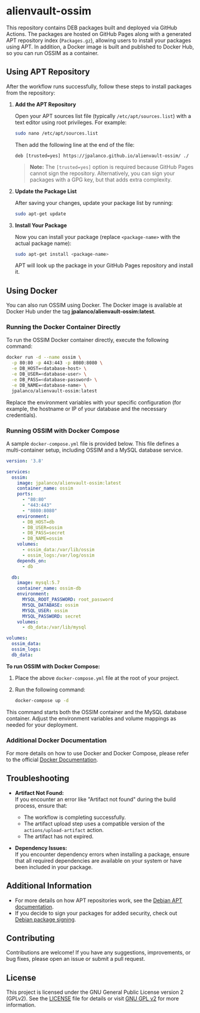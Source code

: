 # alienvault-ossim

This repository contains DEB packages built and deployed via GitHub Actions. The packages are hosted on GitHub Pages along with a generated APT repository index (`Packages.gz`), allowing users to install your packages using APT. In addition, a Docker image is built and published to Docker Hub, so you can run OSSIM as a container.


## Using APT Repository

After the workflow runs successfully, follow these steps to install packages from the repository:

1. **Add the APT Repository**

   Open your APT sources list file (typically `/etc/apt/sources.list`) with a text editor using root privileges. For example:

   ```bash
   sudo nano /etc/apt/sources.list
   ```

   Then add the following line at the end of the file:

   ```plaintext
   deb [trusted=yes] https://jpalanco.github.io/alienvault-ossim/ ./
   ```

   > **Note:** The `[trusted=yes]` option is required because GitHub Pages cannot sign the repository. Alternatively, you can sign your packages with a GPG key, but that adds extra complexity.

2. **Update the Package List**

   After saving your changes, update your package list by running:

   ```bash
   sudo apt-get update
   ```

3. **Install Your Package**

   Now you can install your package (replace `<package-name>` with the actual package name):

   ```bash
   sudo apt-get install <package-name>
   ```

   APT will look up the package in your GitHub Pages repository and install it.

## Using Docker

You can also run OSSIM using Docker. The Docker image is available at Docker Hub under the tag **jpalanco/alienvault-ossim:latest**.

### Running the Docker Container Directly

To run the OSSIM Docker container directly, execute the following command:

```bash
docker run -d --name ossim \
  -p 80:80 -p 443:443 -p 8080:8080 \
  -e DB_HOST=<database-host> \
  -e DB_USER=<database-user> \
  -e DB_PASS=<database-password> \
  -e DB_NAME=<database-name> \
  jpalanco/alienvault-ossim:latest
```

Replace the environment variables with your specific configuration (for example, the hostname or IP of your database and the necessary credentials).

### Running OSSIM with Docker Compose

A sample `docker-compose.yml` file is provided below. This file defines a multi-container setup, including OSSIM and a MySQL database service.

```yaml
version: '3.8'

services:
  ossim:
    image: jpalanco/alienvault-ossim:latest
    container_name: ossim
    ports:
      - "80:80"
      - "443:443"
      - "8080:8080"
    environment:
      - DB_HOST=db
      - DB_USER=ossim
      - DB_PASS=secret
      - DB_NAME=ossim
    volumes:
      - ossim_data:/var/lib/ossim
      - ossim_logs:/var/log/ossim
    depends_on:
      - db

  db:
    image: mysql:5.7
    container_name: ossim-db
    environment:
      MYSQL_ROOT_PASSWORD: root_password
      MYSQL_DATABASE: ossim
      MYSQL_USER: ossim
      MYSQL_PASSWORD: secret
    volumes:
      - db_data:/var/lib/mysql

volumes:
  ossim_data:
  ossim_logs:
  db_data:
```

**To run OSSIM with Docker Compose:**

1. Place the above `docker-compose.yml` file at the root of your project.
2. Run the following command:

   ```bash
   docker-compose up -d
   ```

This command starts both the OSSIM container and the MySQL database container. Adjust the environment variables and volume mappings as needed for your deployment.

### Additional Docker Documentation

For more details on how to use Docker and Docker Compose, please refer to the official [Docker Documentation](https://docs.docker.com/).

## Troubleshooting

- **Artifact Not Found:**  
  If you encounter an error like "Artifact not found" during the build process, ensure that:
  - The workflow is completing successfully.
  - The artifact upload step uses a compatible version of the `actions/upload-artifact` action.
  - The artifact has not expired.

- **Dependency Issues:**  
  If you encounter dependency errors when installing a package, ensure that all required dependencies are available on your system or have been included in your package.

## Additional Information

- For more details on how APT repositories work, see the [Debian APT documentation](https://wiki.debian.org/Apt).
- If you decide to sign your packages for added security, check out [Debian package signing](https://www.debian.org/doc/manuals/debian-reference/ch05.en.html#_package_signing).

## Contributing

Contributions are welcome! If you have any suggestions, improvements, or bug fixes, please open an issue or submit a pull request.

## License

This project is licensed under the GNU General Public License version 2 (GPLv2). See the [LICENSE](LICENSE) file for details or visit [GNU GPL v2](http://www.gnu.org/licenses/gpl-2.0.html) for more information.
